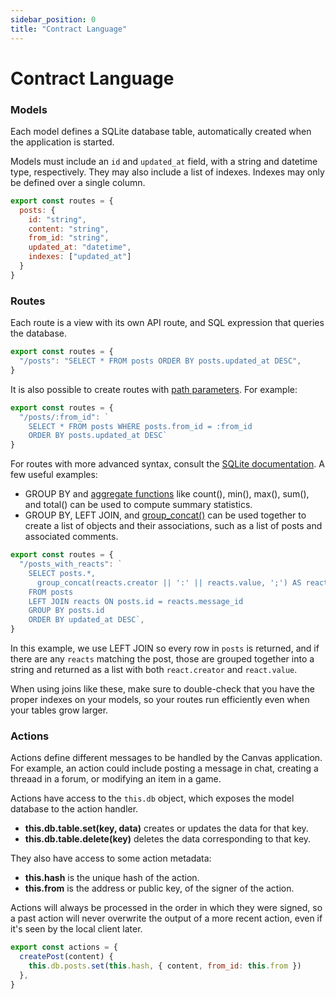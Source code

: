 ```yaml
---
sidebar_position: 0
title: "Contract Language"
---
```


# Contract Language


### Models

Each model defines a SQLite database table, automatically created when
the application is started.

Models must include an `id` and `updated_at` field, with a string and
datetime type, respectively. They may also include a list of
indexes. Indexes may only be defined over a single column.

```js
export const routes = {
  posts: {
    id: "string",
    content: "string",
    from_id: "string",
    updated_at: "datetime",
    indexes: ["updated_at"]
  }
}
```

### Routes

Each route is a view with its own API route, and SQL expression that
queries the database.

```js
export const routes = {
  "/posts": "SELECT * FROM posts ORDER BY posts.updated_at DESC",
}
```

It is also possible to create routes with
[path parameters](https://www.sqlite.org/lang_expr.html#parameters).
For example:

```js
export const routes = {
  "/posts/:from_id": `
    SELECT * FROM posts WHERE posts.from_id = :from_id
    ORDER BY posts.updated_at DESC`
}
```

For routes with more advanced syntax, consult the
[SQLite documentation](https://www.sqlite.org/lang_expr.html). A few useful
examples:

* GROUP BY and [aggregate
  functions](https://www.sqlite.org/lang_aggfunc.html) like count(),
  min(), max(), sum(), and total() can be used to compute summary statistics.
* GROUP BY, LEFT JOIN, and
  [group_concat()](https://www.sqlite.org/lang_aggfunc.html#group_concat)
  can be used together to create a list of objects and their
  associations, such as a list of posts and associated comments.

```js
export const routes = {
  "/posts_with_reacts": `
    SELECT posts.*,
      group_concat(reacts.creator || ':' || reacts.value, ';') AS reacts
    FROM posts
    LEFT JOIN reacts ON posts.id = reacts.message_id
    GROUP BY posts.id
    ORDER BY updated_at DESC`,
}
```

In this example, we use LEFT JOIN so every row in `posts` is returned,
and if there are any `reacts` matching the post, those are grouped
together into a string and returned as a list with both
`react.creator` and `react.value`.

When using joins like these, make sure to double-check that you have
the proper indexes on your models, so your routes run efficiently even
when your tables grow larger.


### Actions

Actions define different messages to be handled by the Canvas application.
For example, an action could include posting a message in chat, creating a
threaad in a forum, or modifying an item in a game.

Actions have access to the `this.db` object, which exposes the model
database to the action handler.

* **this.db.table.set(key, data)** creates or updates the data for that key.
* **this.db.table.delete(key)** deletes the data corresponding to that key.

They also have access to some action metadata:

* **this.hash** is the unique hash of the action.
* **this.from** is the address or public key, of the signer of the action.

Actions will always be processed in the order in which they were signed, so
a past action will never overwrite the output of a more recent action, even
if it's seen by the local client later.

```js
export const actions = {
  createPost(content) {
    this.db.posts.set(this.hash, { content, from_id: this.from })
  },
}
```
